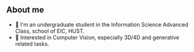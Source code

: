 ## About me
- 🏫 I'm an undergraduate student in the Information Science Advanced Class, school of EIC, HUST. 
- 🎯 Interested in Computer Vision, especially 3D/4D and generative related tasks.
